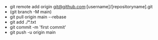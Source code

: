 ## 
- git remote add origin git@github.com:[username]/[repositoryname].git
- (git branch -M main)
- git pull origin main --rebase
- git add ./*.txt
- git commit -m 'first commit'
- git push -u origin main

